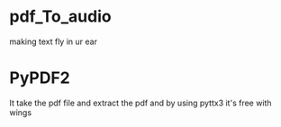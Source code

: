 # pdf_To_audio
making text  fly in ur ear




# PyPDF2

It take the pdf file and extract the pdf and by using pyttx3 it's free with wings

